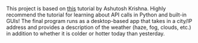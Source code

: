 This project is based on [this](https://www.freecodecamp.org/news/how-to-build-a-geolocation-based-weather-forecasting-system-using-tkinter/) tutorial by Ashutosh Krishna.
Highly recommend the tutorial for learning about API calls in Python and built-in GUIs! The final program runs as a desktop-based app that takes in a city/IP address and provides a description of the weather (haze, fog, clouds, etc.) in addition to whether it is colder or hotter today than yesterday. 
